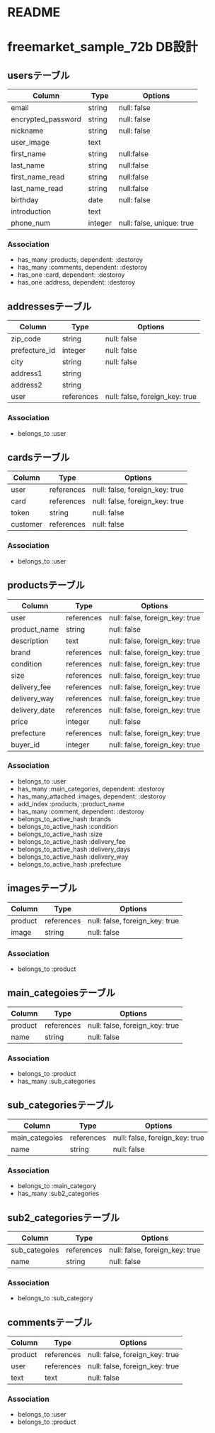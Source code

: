 # README

# freemarket_sample_72b DB設計

## usersテーブル 
|Column|Type|Options|
|------|----|-------|
|email             |string |null: false|
|encrypted_password|string |null: false|
|nickname          |string |null: false|
|user_image        |text   ||
|first_name        |string |null:false|
|last_name         |string |null:false|
|first_name_read   |string |null:false|
|last_name_read    |string |null:false|
|birthday          |date   |null: false|
|introduction      |text   ||
|phone_num         |integer|null: false, unique: true|
### Association
- has_many :products, dependent: :destoroy
- has_many :comments, dependent: :destoroy
- has_one :card, dependent: :destoroy
- has_one :address, dependent: :destoroy

## addressesテーブル
|Column|Type|Options|
|------|----|-------|
|zip_code     |string    |null: false|
|prefecture_id|integer   |null: false|
|city         |string    |null: false|
|address1     |string    ||
|address2     |string    ||
|user         |references|null: false, foreign_key: true|
### Association
- belongs_to :user

## cardsテーブル
|Column|Type|Options|
|------|----|-------|
|user    |references|null: false, foreign_key: true|
|card    |references|null: false, foreign_key: true|
|token   |string    |null: false|
|customer|references|null: false|
### Association
- belongs_to :user

## productsテーブル
|Column|Type|Options|
|------|----|-------|
|user         |references|null: false, foreign_key: true|
|product_name |string    |null: false|
|description  |text      |null: false, foreign_key: true|
|brand        |references|null: false, foreign_key: true|
|condition    |references|null: false, foreign_key: true|
|size         |references|null: false, foreign_key: true|
|delivery_fee |references|null: false, foreign_key: true|
|delivery_way |references|null: false, foreign_key: true|
|delivery_date|references|null: false, foreign_key: true|
|price        |integer   |null: false|
|prefecture   |references|null: false, foreign_key: true|
|buyer_id     |integer   |null: false, foreign_key: true|
### Association
- belongs_to :user
- has_many :main_categories, dependent: :destoroy
- has_many_attached :images, dependent: :destoroy
- add_index :products, :product_name
- has_many :comment, dependent: :destoroy
- belongs_to_active_hash :brands
- belongs_to_active_hash :condition
- belongs_to_active_hash :size
- belongs_to_active_hash :delivery_fee
- belongs_to_active_hash :delivery_days
- belongs_to_active_hash :delivery_way
- belongs_to_active_hash :prefecture

## imagesテーブル
|Column|Type|Options|
|------|----|-------|
|product|references|null: false, foreign_key: true|
|image  |string    |null: false|
### Association
- belongs_to :product

## main_categoiesテーブル
|Column|Type|Options|
|------|----|-------|
|product|references|null: false, foreign_key: true|
|name   |string    |null: false|
### Association
- belongs_to :product
- has_many :sub_categories

## sub_categoriesテーブル
|Column|Type|Options|
|------|----|-------|
|main_categoies|references|null: false, foreign_key: true|
|name          |string    |null: false|
### Association
- belongs_to :main_category
- has_many :sub2_categories

## sub2_categoriesテーブル
|Column|Type|Options|
|------|----|-------|
|sub_categoies|references|null: false, foreign_key: true|
|name         |string    |null: false|
### Association
- belongs_to :sub_category

## commentsテーブル
|Column|Type|Options|
|------|----|-------|
|product|references|null: false, foreign_key: true|
|user   |references|null: false, foreign_key: true|
|text   |text      |null: false|
### Association
- belongs_to :user
- belongs_to :product